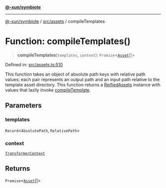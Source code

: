 [**@-xun/symbiote**](../../../README.md)

***

[@-xun/symbiote](../../../README.md) / [src/assets](../README.md) / compileTemplates

# Function: compileTemplates()

> **compileTemplates**(`templates`, `context`): `Promise`\<[`Asset`](../type-aliases/Asset.md)[]\>

Defined in: [src/assets.ts:510](https://github.com/Xunnamius/symbiote/blob/3cb0503ce3cd2a8bfb437c5dfd67c1fcba9d10cc/src/assets.ts#L510)

This function takes an object of absolute path keys with relative path
values; each pair represents an output path and an input path relative to the
template asset directory. This function returns a [ReifiedAssets](../type-aliases/ReifiedAssets.md)
instance with values that lazily invoke [compileTemplate](compileTemplate.md).

## Parameters

### templates

`Record`\<`AbsolutePath`, `RelativePath`\>

### context

[`TransformerContext`](../type-aliases/TransformerContext.md)

## Returns

`Promise`\<[`Asset`](../type-aliases/Asset.md)[]\>
